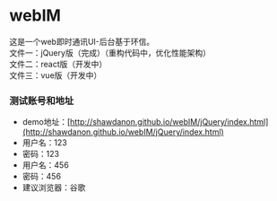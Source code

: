 # webIM
这是一个web即时通讯UI-后台基于环信。  
文件一：jQuery版（完成）（重构代码中，优化性能架构）  
文件二：react版（开发中）  
文件三：vue版（开发中）  
 
### 测试账号和地址
* demo地址：[http://shawdanon.github.io/webIM/jQuery/index.html](http://shawdanon.github.io/webIM/jQuery/index.html)
* 用户名：123 
* 密码：123 
* 用户名：456 
* 密码：456 
* 建议浏览器：谷歌